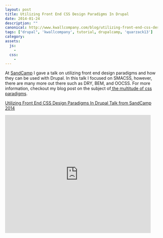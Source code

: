 ```yaml
---
layout: post
title: Utilizing Front End CSS Design Paradigms In Drupal
date: 2014-01-24
description: ""
canonical: http://www.kwallcompany.com/blog/utilizing-front-end-css-design-paradigms-drupal
tags: ["drupal", 'kwallcompany', tutorial, drupalcamp, 'quarzack13']
category:
assets:
  js:
    -
  css:
    -
---
```


At <a href="http://www.sandcamp.org" target="_blank">SandCamp</a> I gave a talk on utilizing front end design paradigms and how they can be used with Drupal. In this talk I focused on SMACSS, however, there are many more out there such as DRY, BEM, and OOCSS. For more information, checkout my blog post on the subject of<a href="http://www.kwallcompany.com/thought/css-less-sass-oocss-drycss-bem-front-end-css-design-paradigm-smacss-down"> the multitude of css paradigms</a>.

<a href="https://docs.google.com/presentation/d/1m1UlT1P5NGG4VvTdGy2LuJcCSTFTjL3q9ZraXbfspHY/pub?start=false&amp;loop=false&amp;delayms=3000" target="_blank">Utilizing Front End CSS Design Paradigms In Drupal Talk from SandCamp 2014</a>

<iframe allowfullscreen="true" frameborder="0" height="389" mozallowfullscreen="true" src="https://docs.google.com/presentation/d/1m1UlT1P5NGG4VvTdGy2LuJcCSTFTjL3q9ZraXbfspHY/embed?start=false&amp;loop=false&amp;delayms=3000" webkitallowfullscreen="true" width="480"></iframe>
